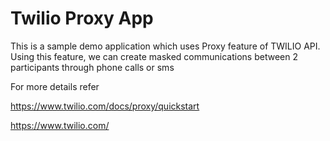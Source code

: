 # Twilio Proxy App


This is a sample demo application which uses Proxy feature of TWILIO API.
Using this feature, we can create masked communications between 2 participants through phone calls or sms

For more details refer

https://www.twilio.com/docs/proxy/quickstart

https://www.twilio.com/
